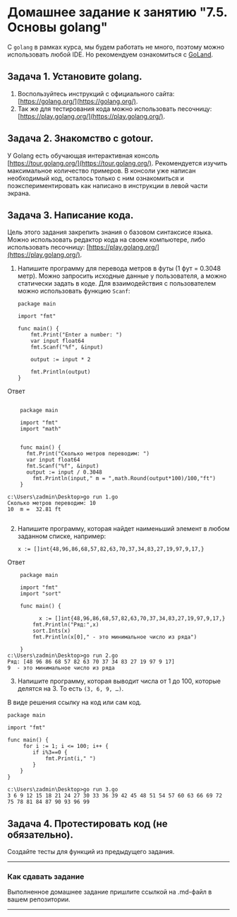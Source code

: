 # Домашнее задание к занятию "7.5. Основы golang"

С `golang` в рамках курса, мы будем работать не много, поэтому можно использовать любой IDE. 
Но рекомендуем ознакомиться с [GoLand](https://www.jetbrains.com/ru-ru/go/).  

## Задача 1. Установите golang.
1. Воспользуйтесь инструкций с официального сайта: [https://golang.org/](https://golang.org/).
2. Так же для тестирования кода можно использовать песочницу: [https://play.golang.org/](https://play.golang.org/).

## Задача 2. Знакомство с gotour.
У Golang есть обучающая интерактивная консоль [https://tour.golang.org/](https://tour.golang.org/). 
Рекомендуется изучить максимальное количество примеров. В консоли уже написан необходимый код, 
осталось только с ним ознакомиться и поэкспериментировать как написано в инструкции в левой части экрана.  

## Задача 3. Написание кода. 
Цель этого задания закрепить знания о базовом синтаксисе языка. Можно использовать редактор кода 
на своем компьютере, либо использовать песочницу: [https://play.golang.org/](https://play.golang.org/).

1. Напишите программу для перевода метров в футы (1 фут = 0.3048 метр). Можно запросить исходные данные 
у пользователя, а можно статически задать в коде.
    Для взаимодействия с пользователем можно использовать функцию `Scanf`:
    ```
    package main
    
    import "fmt"
    
    func main() {
        fmt.Print("Enter a number: ")
        var input float64
        fmt.Scanf("%f", &input)
    
        output := input * 2
    
        fmt.Println(output)    
    }
    ```
Ответ
```

    package main

    import "fmt"
    import "math"		
		

    func main() {
      fmt.Print("Сколько метров переводим: ")
      var input float64
      fmt.Scanf("%f", &input)
      output := input / 0.3048
     	fmt.Println(input," m = ",math.Round(output*100)/100,"ft")
    }
    
c:\Users\zadmin\Desktop>go run 1.go
Сколько метров переводим: 10
10  m =  32.81 ft
       
```
    
 
2. Напишите программу, которая найдет наименьший элемент в любом заданном списке, например:
    ```
    x := []int{48,96,86,68,57,82,63,70,37,34,83,27,19,97,9,17,}
    ```
Ответ
```
    package main

    import "fmt"
    import "sort"		

    func main() {
	
	      x := []int{48,96,86,68,57,82,63,70,37,34,83,27,19,97,9,17,}
      	fmt.Println("Ряд:",x)
      	sort.Ints(x)
      	fmt.Println(x[0]," - это минимальное число из ряда")
	
    }
c:\Users\zadmin\Desktop>go run 2.go
Ряд: [48 96 86 68 57 82 63 70 37 34 83 27 19 97 9 17]
9  - это минимальное число из ряда

```
    
3. Напишите программу, которая выводит числа от 1 до 100, которые делятся на 3. То есть `(3, 6, 9, …)`.

В виде решения ссылку на код или сам код. 

```
package main

import "fmt"
		
func main() {
	 for i := 1; i <= 100; i++ {
		if i%3==0 {
			fmt.Print(i," ")
		}
	}
}
```
```
c:\Users\zadmin\Desktop>go run 3.go
3 6 9 12 15 18 21 24 27 30 33 36 39 42 45 48 51 54 57 60 63 66 69 72 75 78 81 84 87 90 93 96 99
```

## Задача 4. Протестировать код (не обязательно).

Создайте тесты для функций из предыдущего задания. 

---

### Как cдавать задание

Выполненное домашнее задание пришлите ссылкой на .md-файл в вашем репозитории.

---

